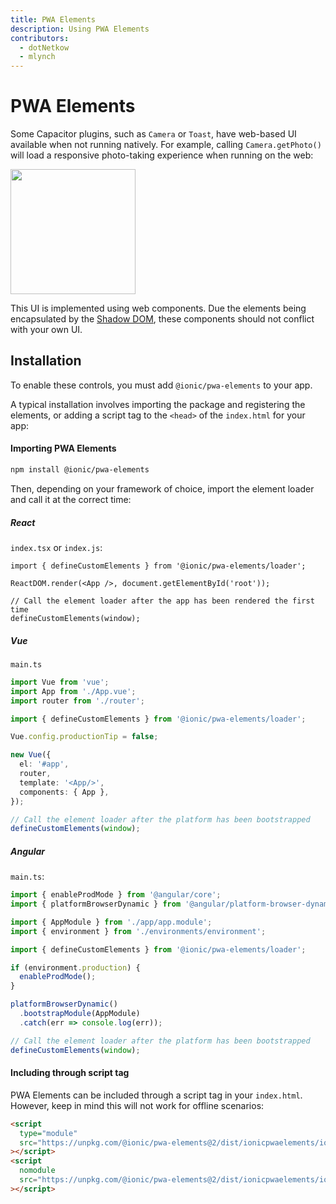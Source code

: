 ```yaml
---
title: PWA Elements
description: Using PWA Elements
contributors:
  - dotNetkow
  - mlynch
---
```


# PWA Elements

Some Capacitor plugins, such as `Camera` or `Toast`, have web-based UI available when not running natively. For example, calling `Camera.getPhoto()` will load a responsive photo-taking experience when running on the web:

<img src="/assets/img/docs/pwa-elements.png" style="height: 200px" />

This UI is implemented using web components. Due the elements being encapsulated by the [Shadow DOM](https://developer.mozilla.org/en-US/docs/Web/Web_Components/Using_shadow_DOM), these components should not conflict
with your own UI.

## Installation

To enable these controls, you must add `@ionic/pwa-elements` to your app.

A typical installation involves importing the package and registering the elements, or adding a script tag to the `<head>` of the `index.html` for your app:

#### Importing PWA Elements

```bash
npm install @ionic/pwa-elements
```

Then, depending on your framework of choice, import the element loader and call it at the correct time:

##### React

`index.tsx` or `index.js`:

```tsx
import { defineCustomElements } from '@ionic/pwa-elements/loader';

ReactDOM.render(<App />, document.getElementById('root'));

// Call the element loader after the app has been rendered the first time
defineCustomElements(window);
```

##### Vue

`main.ts`

```typescript
import Vue from 'vue';
import App from './App.vue';
import router from './router';

import { defineCustomElements } from '@ionic/pwa-elements/loader';

Vue.config.productionTip = false;

new Vue({
  el: '#app',
  router,
  template: '<App/>',
  components: { App },
});

// Call the element loader after the platform has been bootstrapped
defineCustomElements(window);
```

##### Angular

`main.ts`:

```typescript
import { enableProdMode } from '@angular/core';
import { platformBrowserDynamic } from '@angular/platform-browser-dynamic';

import { AppModule } from './app/app.module';
import { environment } from './environments/environment';

import { defineCustomElements } from '@ionic/pwa-elements/loader';

if (environment.production) {
  enableProdMode();
}

platformBrowserDynamic()
  .bootstrapModule(AppModule)
  .catch(err => console.log(err));

// Call the element loader after the platform has been bootstrapped
defineCustomElements(window);
```

#### Including through script tag

PWA Elements can be included through a script tag in your `index.html`. However, keep in mind this will not work for offline scenarios:

```html
<script
  type="module"
  src="https://unpkg.com/@ionic/pwa-elements@2/dist/ionicpwaelements/ionicpwaelements.esm.js"
></script>
<script
  nomodule
  src="https://unpkg.com/@ionic/pwa-elements@2/dist/ionicpwaelements/ionicpwaelements.js"
></script>
```
